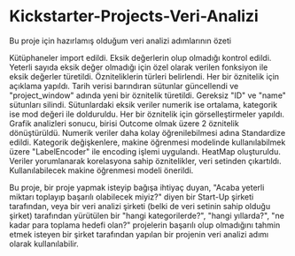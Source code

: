 # Kickstarter-Projects-Veri-Analizi
Bu proje için hazırlamış olduğum veri analizi adımlarının özeti

Kütüphaneler import edildi.
Eksik değerlerin olup olmadığı kontrol edildi. Yeterli sayıda eksik değer olmadığı için özel olarak verilen fonksiyon ile eksik değerler türetildi.
Özniteliklerin türleri belirlendi. Her bir öznitelik için açıklama yapıldı.
Tarih verisi barındıran sütunlar güncellendi ve "project_window" adında yeni bir öznitelik türetildi.
Gereksiz "ID" ve "name" sütunları silindi. 
Sütunlardaki eksik veriler numerik ise ortalama, kategorik ise mod değeri ile dolduruldu.
Her bir öznitelik için görselleştirmeler yapıldı. Grafik analizleri sonucu, birisi Outcome olmak üzere 2 öznitelik dönüştürüldü.
Numerik veriler daha kolay öğrenilebilmesi adına Standardize edildi.
Kategorik değişkenlere, makine öğrenmesi modelinde kullanılabilmek üzere "LabelEncoder" ile encoding işlemi uygulandı.
HeatMap oluşturuldu. Veriler yorumlanarak korelasyona sahip öznitelikler, veri setinden çıkartıldı. 
Kullanılabilecek makine öğrenmesi modeli önerildi.

Bu proje, bir proje yapmak isteyip bağışa ihtiyaç duyan, "Acaba yeterli miktarı toplayıp başarılı olabilecek miyiz?" diyen bir Start-Up şirketi tarafından, 
veya bir veri analizi şirketi (belki de veri setinin sahip olduğu şirket) tarafından yürütülen bir "hangi kategorilerde?", "hangi yıllarda?", "ne kadar para toplama hedefi olan?" projelerin başarılı olup olmadığını tahmin etmek isteyen bir şirket tarafından yapılan bir projenin 
veri analizi adımı olarak kullanılabilir.
